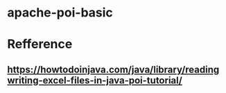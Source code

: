 # apache-poi-basic

# Refference
## https://howtodoinjava.com/java/library/readingwriting-excel-files-in-java-poi-tutorial/
